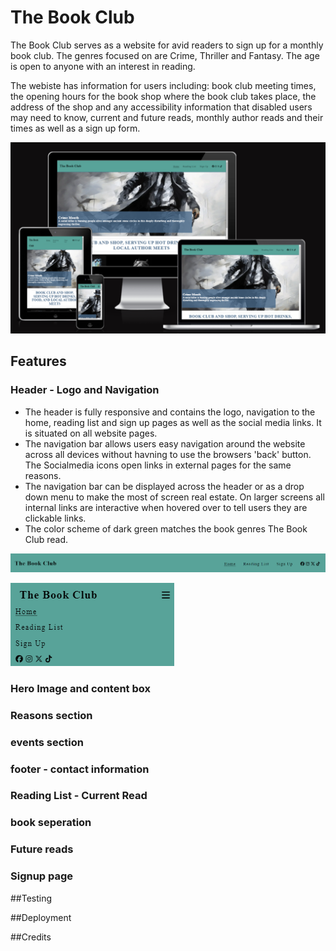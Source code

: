# The Book Club

The Book Club serves as a website for avid readers to sign up for a monthly book club. The genres focused on are Crime, Thriller and Fantasy. The age is open to anyone with an interest in reading. 

The webiste has information for users including: book club meeting times, the opening hours for the book shop where the book club takes place, the address of the shop and any accessibility information that disabled users may need to know, current and future reads, monthly author reads and their times as well as a sign up form.

![alt text](image.png)

## Features

### Header - Logo and Navigation

- The header is fully responsive and contains the logo, navigation to the home, reading list and sign up pages as well as the social media links. It is situated on all website pages. 
- The navigation bar allows users easy navigation around the website across all devices without havning to use the browsers 'back' button. The Socialmedia icons open links in external pages for the same reasons.
- The navigation bar can be displayed across the header or as a drop down menu to make the most of screen real estate. On larger screens all internal links are interactive when hovered over to tell users they are clickable links.
- The color scheme of dark green matches the book genres The Book Club read. 

![alt text](image-1.png)

![alt text](image-2.png)

### Hero Image and content box



### Reasons section



### events section



### footer - contact information



### Reading List - Current Read



### book seperation



### Future reads



### Signup page



##Testing

##Deployment

##Credits

